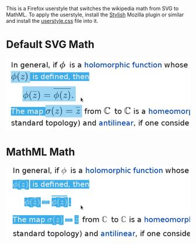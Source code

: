 This is a Firefox userstyle that switches the wikipedia math from SVG to
MathML. To apply the userstyle, install the [Stylish][] Mozilla plugin or
similar and install the [userstyle.css](userstyle.css) file into it.

  [stylish]: https://addons.mozilla.org/cs/firefox/addon/stylish/

# Default SVG Math

 ![default math](before.png)

# MathML Math

 ![MathML math](after.png)
